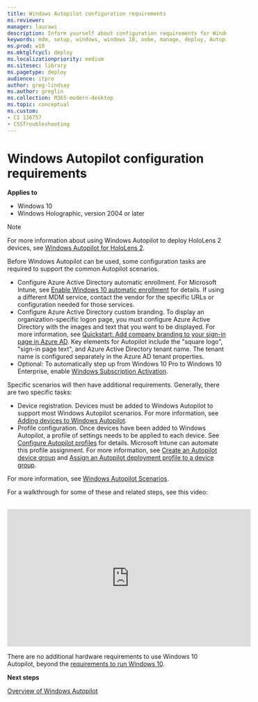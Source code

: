 ```yaml
---
title: Windows Autopilot configuration requirements
ms.reviewer: 
manager: laurawi
description: Inform yourself about configuration requirements for Windows Autopilot deployment.
keywords: mdm, setup, windows, windows 10, oobe, manage, deploy, Autopilot, ztd, zero-touch, partner, msfb, intune
ms.prod: w10
ms.mktglfcycl: deploy
ms.localizationpriority: medium
ms.sitesec: library
ms.pagetype: deploy
audience: itpro
author: greg-lindsay
ms.author: greglin
ms.collection: M365-modern-desktop
ms.topic: conceptual
ms.custom: 
- CI 116757
- CSSTroubleshooting
---
```



# Windows Autopilot configuration requirements

**Applies to**

- Windows 10
- Windows Holographic, version 2004 or later

> [!NOTE]
> For more information about using Windows Autopilot to deploy HoloLens 2 devices, see [Windows Autopilot for HoloLens 2](https://docs.microsoft.com/hololens/hololens2-autopilot).

Before Windows Autopilot can be used, some configuration tasks are required to support the common Autopilot scenarios. 

- Configure Azure Active Directory automatic enrollment. For Microsoft Intune, see [Enable Windows 10 automatic enrollment](/intune/windows-enroll#enable-windows-10-automatic-enrollment) for details. If using a different MDM service, contact the vendor for the specific URLs or configuration needed for those services.
- Configure Azure Active Directory custom branding. To display an organization-specific logon page, you must configure Azure Active Directory with the images and text that you want to be displayed. For more information, see [Quickstart: Add company branding to your sign-in page in Azure AD](/azure/active-directory/fundamentals/customize-branding). Key elements for Autopilot include the "square logo", "sign-in page text", and Azure Active Directory tenant name. The tenant name is configured separately in the Azure AD tenant properties.
- Optional: To automatically step up from Windows 10 Pro to Windows 10 Enterprise, enable [Windows Subscription Activation](/windows/deployment/windows-10-enterprise-subscription-activation).

Specific scenarios will then have additional requirements. Generally, there are two specific tasks:

- Device registration. Devices must be added to Windows Autopilot to support most Windows Autopilot scenarios. For more information, see [Adding devices to Windows Autopilot](add-devices.md).
- Profile configuration. Once devices have been added to Windows Autopilot, a profile of settings needs to be applied to each device. See [Configure Autopilot profiles](profiles.md) for details.  Microsoft Intune can automate this profile assignment. For more information, see [Create an Autopilot device group](/intune/enrollment-Autopilot#create-an-Autopilot-device-group) and [Assign an Autopilot deployment profile to a device group](/intune/enrollment-Autopilot#assign-an-Autopilot-deployment-profile-to-a-device-group).

For more information, see [Windows Autopilot Scenarios](windows-Autopilot-scenarios.md).

For a walkthrough for some of these and related steps, see this video:

</br>

<iframe width="560" height="315" src="https://www.youtube.com/embed/KYVptkpsOqs" frameborder="0" allow="accelerometer; autoplay; encrypted-media" gyroscope; picture-in-picture" allowfullscreen></iframe>


There are no additional hardware requirements to use Windows 10 Autopilot, beyond the [requirements to run Windows 10](https://www.microsoft.com/windows/windows-10-specifications).

**Next steps**

[Overview of Windows Autopilot](windows-autopilot.md)